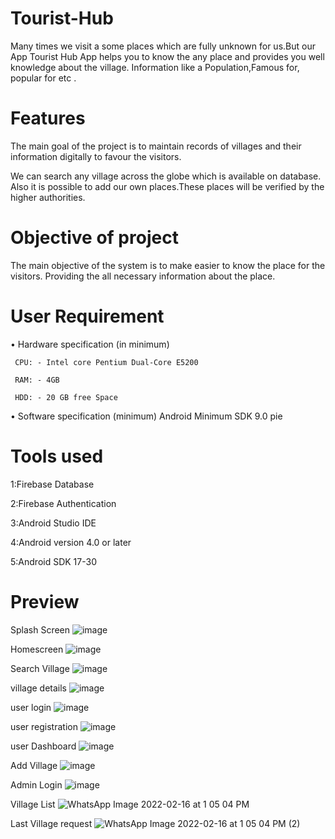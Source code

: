 # Tourist-Hub
Many times we visit a some places which are fully unknown for us.But our App Tourist Hub App helps you to know the any place and provides you well knowledge about the village. Information like a Population,Famous for, popular for etc .

# Features
The main goal of the project is to maintain records of villages and their information digitally to  favour the visitors.

We can search any village across the globe which is available on database.
Also it is possible to add our own places.These places will be verified by the higher authorities.


# Objective of project 
The main objective of the system is to make easier to know the place for the visitors.
Providing the all necessary information about the place.

# User Requirement 
•	Hardware specification (in minimum) 

     CPU: - Intel core Pentium Dual-Core E5200  
     
     RAM: - 4GB 
     
     HDD: - 20 GB free Space 
     
•	Software specification (minimum)   Android Minimum SDK 9.0 pie

# Tools used
1:Firebase Database

2:Firebase Authentication

3:Android Studio IDE

4:Android version 4.0 or later

5:Android SDK 17-30

# Preview 
Splash Screen 
![image](https://user-images.githubusercontent.com/85946153/154216872-7a12797a-8085-4dd4-835f-666d23495326.png)

Homescreen
![image](https://user-images.githubusercontent.com/85946153/154216940-0765dd6f-2277-4a34-9d1d-de46833f1745.png)

Search Village
![image](https://user-images.githubusercontent.com/85946153/154217004-121ecbdc-6e54-4819-a312-824548f92222.png)

village details
![image](https://user-images.githubusercontent.com/85946153/154217046-fe31b3c8-3f35-4bd1-a66e-7108f4df92c4.png)

user login
![image](https://user-images.githubusercontent.com/85946153/154217110-5d775427-056b-4d3a-9bc7-2670a8f487d9.png)

user registration
![image](https://user-images.githubusercontent.com/85946153/154217149-c0cf607c-026e-4f5c-bf36-e2b47b71270c.png)

user Dashboard
![image](https://user-images.githubusercontent.com/85946153/154217206-8b323e9a-0d9e-4eea-9a62-588439b7f9f6.png)

Add Village
![image](https://user-images.githubusercontent.com/85946153/154217259-6bbe3153-0279-4cc2-8596-f8c2d313b660.png)

Admin Login
![image](https://user-images.githubusercontent.com/85946153/154217300-d4ee3948-bc41-4c5d-89f4-156bc18af34d.png)

Village List
![WhatsApp Image 2022-02-16 at 1 05 04 PM](https://user-images.githubusercontent.com/85946153/154217687-ce1d9d85-82e9-410e-ad3b-4d29bf912c68.jpeg)

Last Village request
![WhatsApp Image 2022-02-16 at 1 05 04 PM (2)](https://user-images.githubusercontent.com/85946153/154217723-db494979-1837-439a-8f9d-5c670956ab50.jpeg)









